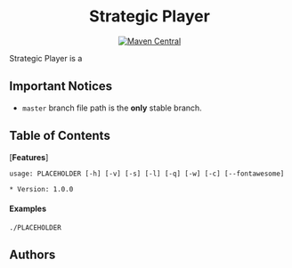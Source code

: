 <h1 align="center">
  Strategic Player
</h1>

<div align="center">

[![Maven Central](https://maven-badges.herokuapp.com/maven-central/cz.jirutka.rsql/rsql-parser/badge.svg)](https://maven-badges.herokuapp.com/maven-central/cz.jirutka.rsql/rsql-parser)

</div>


Strategic Player is a 

## Important Notices
* `master` branch file path is the **only** stable branch.

## Table of Contents

[**Features**]



```
usage: PLACEHOLDER [-h] [-v] [-s] [-l] [-q] [-w] [-c] [--fontawesome]

* Version: 1.0.0

```

#### Examples

	./PLACEHOLDER


## Authors
